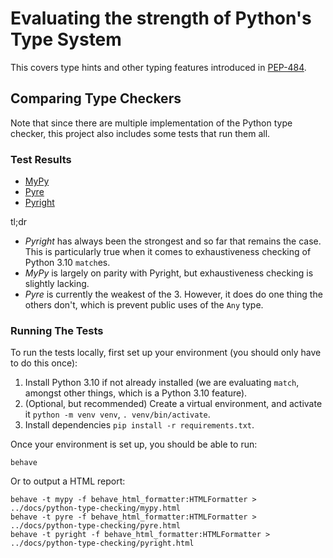 # Evaluating the strength of Python's Type System

This covers type hints and other typing features introduced in
[PEP-484](https://peps.python.org/pep-0484/).

## Comparing Type Checkers
Note that since there are multiple implementation of the Python type checker, 
this project also includes some tests that run them all.

### Test Results
- [MyPy](https://jackgene.github.io/strongly-typed/python-type-checking/mypy.html)
- [Pyre](https://jackgene.github.io/strongly-typed/python-type-checking/pyre.html)
- [Pyright](https://jackgene.github.io/strongly-typed/python-type-checking/pyright.html)

tl;dr
- *Pyright* has always been the strongest and so far that remains the case.
  This is particularly true when it comes to exhaustiveness checking of
  Python 3.10 `match`es.
- *MyPy* is largely on parity with Pyright, but exhaustiveness checking is
  slightly lacking.
- *Pyre* is currently the weakest of the 3. However, it does do one thing the
  others don't, which is prevent public uses of the `Any` type.

### Running The Tests
To run the tests locally, first set up your environment (you should only have to do this once):
1. Install Python 3.10 if not already installed
   (we are evaluating `match`, amongst other things, which is a Python 3.10 feature).
2. (Optional, but recommended) Create a virtual environment, and activate it `python -m venv venv`, `. venv/bin/activate`.
3. Install dependencies `pip install -r requirements.txt`.

Once your environment is set up, you should be able to run: 
```shell
behave
```

Or to output a HTML report:
```shell
behave -t mypy -f behave_html_formatter:HTMLFormatter > ../docs/python-type-checking/mypy.html
behave -t pyre -f behave_html_formatter:HTMLFormatter > ../docs/python-type-checking/pyre.html
behave -t pyright -f behave_html_formatter:HTMLFormatter > ../docs/python-type-checking/pyright.html
```
